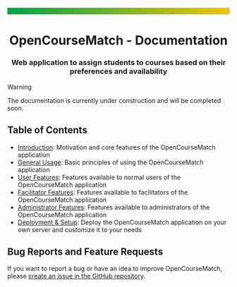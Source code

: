 <div align="center">

![Header](assets/ocm-header.svg)

# OpenCourseMatch - Documentation

### Web application to assign students to courses based on their preferences and availability

</div>

> [!WARNING]
> The documentation is currently under construction and will be completed soon.

## Table of Contents

- [Introduction](01-introduction.md): Motivation and core features of the OpenCourseMatch application
- [General Usage](02-general-usage.md): Basic principles of using the OpenCourseMatch application
- [User Features](03-features-users.md): Features available to normal users of the OpenCourseMatch application
- [Facilitator Features](04-features-facilitators.md): Features available to facilitators of the OpenCourseMatch application
- [Administrator Features](05-features-administrators.md): Features available to administrators of the OpenCourseMatch application
- [Deployment & Setup](06-deployment-and-setup.md): Deploy the OpenCourseMatch application on your own server and customize it to your needs

## Bug Reports and Feature Requests

If you want to report a bug or have an idea to improve OpenCourseMatch, please [create an issue in the GitHub repository](https://github.com/OpenCourseMatch/OpenCourseMatch/issues/new/choose).
